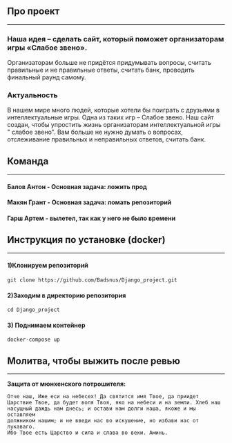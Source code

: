Про проект
---
___

### Наша идея – сделать сайт, который поможет организаторам игры «Слабое звено».

Организаторам больше не придётся придумывать вопросы, считать правильные и не
правильные ответы, считать банк, проводить финальный раунд самому.

### Актуальность

В нашем мире много людей, которые хотели бы поиграть с друзьями в
интеллектуальные игры. Одна из таких игр – Слабое звено.
Наш сайт создан, чтобы упростить жизнь организаторам интеллектуальной игры "
слабое звено". Вам больше не нужно думать о вопросах, отслеживание правильных и
неправильных ответов, считать банк.


Команда
---
___

#### Балов Антон - Основная задача: ложить прод

#### Макян Грант - Основная задача: ломать репозиторий

#### Гарш Артем - вылетел, так как у него не было времени

Инструкция по установке (docker)
---
___

#### 1)Клонируем репозиторий

    git clone https://github.com/Badsnus/Django_project.git

#### 2)Заходим в директорию репозитория

    cd Django_project

#### 3) Поднимаем контейнер

    docker-compose up

Молитва, чтобы выжить после ревью
---
___

<b>Защита от мюнхенского потрошителя:</b>

<code>Отче наш, Иже еси на небесех! Да святится имя Твое, да приидет Царствие Твое, да будет воля Твоя, яко на небеси и на земли. Хлеб наш насущный даждь нам днесь; и остави нам долги наша, якоже и мы оставляем должником нашим; и не введи нас во искушение, но избави нас от лукаваго. Ибо Твое есть Царство и сила и слава во веки. Аминь.</code>

